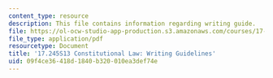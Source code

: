 ```yaml
---
content_type: resource
description: This file contains information regarding writing guide.
file: https://ol-ocw-studio-app-production.s3.amazonaws.com/courses/17-245-constitutional-law-structures-of-power-and-individual-rights-spring-2013/09f4ce36418d1840b320010ea3def74e_MIT17_245S13_WritingGuide.pdf
file_type: application/pdf
resourcetype: Document
title: '17.245S13 Constitutional Law: Writing Guidelines'
uid: 09f4ce36-418d-1840-b320-010ea3def74e
---
```

